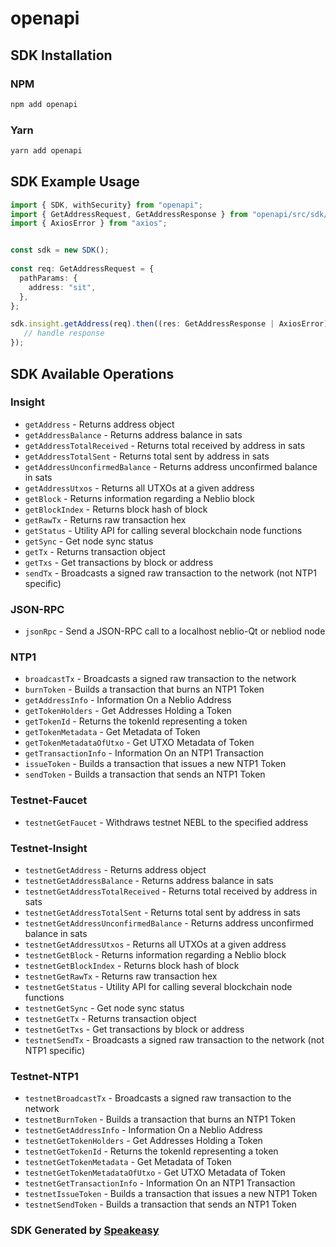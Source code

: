 # openapi

<!-- Start SDK Installation -->
## SDK Installation

### NPM

```bash
npm add openapi
```

### Yarn

```bash
yarn add openapi
```
<!-- End SDK Installation -->

## SDK Example Usage
<!-- Start SDK Example Usage -->
```typescript
import { SDK, withSecurity} from "openapi";
import { GetAddressRequest, GetAddressResponse } from "openapi/src/sdk/models/operations";
import { AxiosError } from "axios";


const sdk = new SDK();
    
const req: GetAddressRequest = {
  pathParams: {
    address: "sit",
  },
};

sdk.insight.getAddress(req).then((res: GetAddressResponse | AxiosError) => {
   // handle response
});
```
<!-- End SDK Example Usage -->

<!-- Start SDK Available Operations -->
## SDK Available Operations

### Insight

* `getAddress` - Returns address object
* `getAddressBalance` - Returns address balance in sats
* `getAddressTotalReceived` - Returns total received by address in sats
* `getAddressTotalSent` - Returns total sent by address in sats
* `getAddressUnconfirmedBalance` - Returns address unconfirmed balance in sats
* `getAddressUtxos` - Returns all UTXOs at a given address
* `getBlock` - Returns information regarding a Neblio block
* `getBlockIndex` - Returns block hash of block
* `getRawTx` - Returns raw transaction hex
* `getStatus` - Utility API for calling several blockchain node functions
* `getSync` - Get node sync status
* `getTx` - Returns transaction object
* `getTxs` - Get transactions by block or address
* `sendTx` - Broadcasts a signed raw transaction to the network (not NTP1 specific)

### JSON-RPC

* `jsonRpc` - Send a JSON-RPC call to a localhost neblio-Qt or nebliod node

### NTP1

* `broadcastTx` - Broadcasts a signed raw transaction to the network
* `burnToken` - Builds a transaction that burns an NTP1 Token
* `getAddressInfo` - Information On a Neblio Address
* `getTokenHolders` - Get Addresses Holding a Token
* `getTokenId` - Returns the tokenId representing a token
* `getTokenMetadata` - Get Metadata of Token
* `getTokenMetadataOfUtxo` - Get UTXO Metadata of Token
* `getTransactionInfo` - Information On an NTP1 Transaction
* `issueToken` - Builds a transaction that issues a new NTP1 Token
* `sendToken` - Builds a transaction that sends an NTP1 Token

### Testnet-Faucet

* `testnetGetFaucet` - Withdraws testnet NEBL to the specified address

### Testnet-Insight

* `testnetGetAddress` - Returns address object
* `testnetGetAddressBalance` - Returns address balance in sats
* `testnetGetAddressTotalReceived` - Returns total received by address in sats
* `testnetGetAddressTotalSent` - Returns total sent by address in sats
* `testnetGetAddressUnconfirmedBalance` - Returns address unconfirmed balance in sats
* `testnetGetAddressUtxos` - Returns all UTXOs at a given address
* `testnetGetBlock` - Returns information regarding a Neblio block
* `testnetGetBlockIndex` - Returns block hash of block
* `testnetGetRawTx` - Returns raw transaction hex
* `testnetGetStatus` - Utility API for calling several blockchain node functions
* `testnetGetSync` - Get node sync status
* `testnetGetTx` - Returns transaction object
* `testnetGetTxs` - Get transactions by block or address
* `testnetSendTx` - Broadcasts a signed raw transaction to the network (not NTP1 specific)

### Testnet-NTP1

* `testnetBroadcastTx` - Broadcasts a signed raw transaction to the network
* `testnetBurnToken` - Builds a transaction that burns an NTP1 Token
* `testnetGetAddressInfo` - Information On a Neblio Address
* `testnetGetTokenHolders` - Get Addresses Holding a Token
* `testnetGetTokenId` - Returns the tokenId representing a token
* `testnetGetTokenMetadata` - Get Metadata of Token
* `testnetGetTokenMetadataOfUtxo` - Get UTXO Metadata of Token
* `testnetGetTransactionInfo` - Information On an NTP1 Transaction
* `testnetIssueToken` - Builds a transaction that issues a new NTP1 Token
* `testnetSendToken` - Builds a transaction that sends an NTP1 Token

<!-- End SDK Available Operations -->

### SDK Generated by [Speakeasy](https://docs.speakeasyapi.dev/docs/using-speakeasy/client-sdks)
